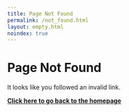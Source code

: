 ```yaml
---
title: Page Not Found
permalink: /not_found.html
layout: empty.html
noindex: true
---
```


# Page Not Found

It looks like you followed an invalid link.

**[Click here to go back to the homepage](/)**
